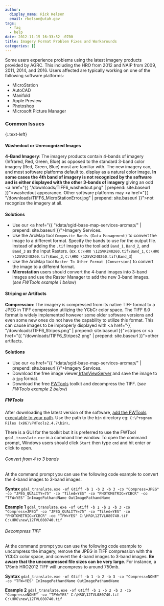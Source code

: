 ```yaml
---
author:
  display_name: Rick Kelson
  email: rkelson@utah.gov
tags:
  - faq
  - help
date: 2012-11-15 16:33:52 -0700
title: Imagery Format Problem Fixes and Workarounds
categories: []
---
```

Some users experience problems using the latest imagery products provided by AGRC. This including the HRO from 2012 and NAIP from 2009, 2011, 2014, and 2016. Users affected are typically working on one of the following software platforms:

 - MicroStation
 - AutoCAD
 - Manifold
 - Apple Preview
 - Photoshop
 - Microsoft Picture Manager

### Common Issues
{:.text-left}

#### Washedout or Unrecognized Images

**4-Band Imagery**: The imagery products contain 4-bands of imagery (Infrared, Red, Green, Blue) as opposed to the standard 3-band color imagery (Red, Green, Blue) most are familiar with. The new imagery can, and most software platforms default to, display as a natural color image. **In some cases the 4th band of imagery is not recognized by the software and is either displayed with the other 3-bands of imagery** giving an odd <a href="{{ "/downloads/TIFF6_washedout.png" | prepend: site.baseurl }}">washedout</a> appearance. Other software platforms may <a href="{{ "/downloads/TIFF6_MicroStationError.jpg" | prepend: site.baseurl }}">not recognize</a> the imagery at all.

#### Solutions

- Use our <a href="{{ "/data/sgid-base-map-services-arcmap/" | prepend: site.baseurl }}">Imagery Services.</a>
- Use the ArcMap tool `Composite Bands (Data Management)` to convert the image to a different format. Specify the bands to use for the output file. Instead of adding the `.tif` image to the tool add `Band_1`, `Band_2`, and `Band_3` as the Input Rasters. (ex. `C:\HRO \12SVK240260.tif\Band_1`, `C:\HRO \12SVK240260.tif\Band_2`, `C:\HRO \12SVK240260.tif\Band_3`)
- Use the ArcMap tool `Raster To Other Format (Conversion)` to convert the image to a different format.
 - **Microstation** users should convert the 4-band images into 3-band images and use the Raster Manager to add the new 3-band images. (_see FWTools example 1 below_)

#### Striping or Artifacts

**Compression**: The imagery is compressed from its native TIFF format to a JPEG in TIFF compression utilizing the YCbCr color space. The TIFF 6.0 format is widely implemented however some older software versions and even some new ones do not have the capability to utilize this format. This can cause images to be improperly displayed with <a href="{{ "/downloads/TIFF6_Stripes.png" | prepend: site.baseurl }}">stripes</a> or <a href="{{ "/downloads/TIFF6_Stripes2.png" | prepend: site.baseurl }}">other artifacts</a>.

#### Solutions

- Use our <a href="{{ "/data/sgid-base-map-services-arcmap/" | prepend: site.baseurl }}">Imagery Services.</a>
- Download the free image viewer<a href="http://www.irfanview.com/"> IrfanViewServer</a> and save the image to a `jpg` format.
- Download the free <a href="http://fwtools.maptools.org/" target="_blank">FWTools</a> toolkit and decompress the TIFF. (_see FWTools example 2 below_)

##### FWTools

After downloading the latest version of the software, [add the FWTools executable to your path](https://www.computerhope.com/issues/ch000549.htm). Use the path to the `bin` directory eg: `C:\Program Files (x86)\FWTools2.4.7\bin\`.

There is a GUI for the toolkit but it is preferred to use the FWTool `gdal_translate.exe` in a command line window. To open the command prompt, Windows users should click `Start` then type `cmd` and hit enter or click to open.

###### Convert from 4 to 3 bands

At the command prompt you can use the following code example to convert the 4-band images to 3-band images.

**Syntax** `gdal_translate.exe -of Gtiff -b 1 -b 2 -b 3 -co "Compress=JPEG" -co "JPEG_QUALITY=75" -co "Tiled=YES" -co "PHOTOMETRIC=YCBCR" -co "TFW=YES" InImagePathandName OutImagePathandName`

 **Example 1** `gdal_translate.exe -of Gtiff -b 1 -b 2 -b 3 -co "Compress=JPEG" -co "JPEG_QUALITY=75" -co "Tiled=YES" -co "PHOTOMETRIC=YCBCR" -co "TFW=YES" C:\HRO\12TVL080740.tif C:\HRO\new\12TVL080740.tif`

###### Decompress TIFF

At the command prompt you can use the following code example to uncompress the imagery, remove the JPEG in TIFF compression with the YCbCr color space, and convert the 4-band images to 3-band images. **Be aware that the uncompressed file sizes can be very large**. For instance, a 175mb HRO2012 TIFF will uncompress to around 750mb.

**Syntax** `gdal_translate.exe -of Gtiff -b 1 -b 2 -b 3 -co "Compress=NONE" -co "TFW=YES" InImagePathandName OutImagePathandName`

**Example 2** `gdal_translate.exe -of Gtiff -b 1 -b 2 -b 3 -co "Compress=NONE" -co "TFW=YES" C:\HRO\12TVL080740.tif C:\HRO\new\12TVL080740.tif`
